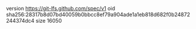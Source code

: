 version https://git-lfs.github.com/spec/v1
oid sha256:28317b8d07bd40059b0bbcc8ef79a904ade1a1eb818d682f0b24872244374dc4
size 16050

